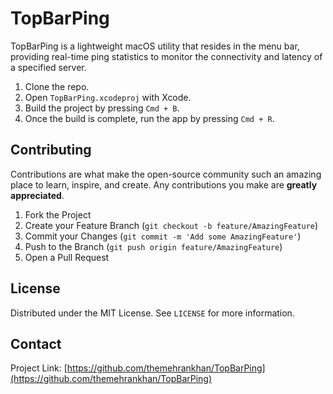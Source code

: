 # TopBarPing

TopBarPing is a lightweight macOS utility that resides in the menu bar, providing real-time ping statistics to monitor the connectivity and latency of a specified server.

1. Clone the repo.
2. Open `TopBarPing.xcodeproj` with Xcode.
3. Build the project by pressing `Cmd + B`.
4. Once the build is complete, run the app by pressing `Cmd + R`.

## Contributing

Contributions are what make the open-source community such an amazing place to learn, inspire, and create. Any contributions you make are **greatly appreciated**.

1. Fork the Project
2. Create your Feature Branch (`git checkout -b feature/AmazingFeature`)
3. Commit your Changes (`git commit -m 'Add some AmazingFeature'`)
4. Push to the Branch (`git push origin feature/AmazingFeature`)
5. Open a Pull Request

## License

Distributed under the MIT License. See `LICENSE` for more information.

## Contact

Project Link: [https://github.com/themehrankhan/TopBarPing](https://github.com/themehrankhan/TopBarPing)
